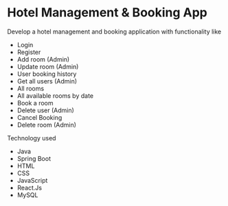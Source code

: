 # Hotel Management & Booking App
Develop a hotel management and booking application with functionality like 
* Login
* Register
* Add room (Admin)
* Update room (Admin)
* User booking history
* Get all users (Admin)
* All rooms
* All available rooms by date
* Book a room
* Delete user (Admin)
* Cancel Booking
* Delete room (Admin)

Technology used
* Java
* Spring Boot
* HTML
* CSS
* JavaScript
* React.Js
* MySQL

